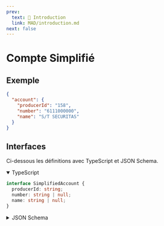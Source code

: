 ```yaml
---
prev:
  text: 💃 Introduction
  link: MAD/introduction.md
next: false
---
```


<span id="readme-top"></span>

# Compte Simplifié

## Exemple

```json
{
  "account": {
    "producerId": "158",
    "number": "6111000000",
    "name": "S/T SECURITAS"
  }
}
```

## Interfaces
Ci-dessous les définitions avec TypeScript et JSON Schema.

<details class="details custom-block" open>
<summary>TypeScript</summary>

```ts
interface SimplifiedAccount {
  producerId: string;
  number: string | null;
  name: string | null;
}
```
</details>

<details class="details custom-block">
<summary>JSON Schema</summary>

```json
{
  "$schema": "http://json-schema.org/draft-07/schema#",
  "type": "object",
  "additionalProperties": false,
  "properties": {
    "producerId": {
      "type": "string",
      "nullable": true
    },
    "number": {
      "type": "string",
      "nullable": true
    },
    "name": {
      "type": "string",
      "nullable": true
    }
  },
  "nullable": true
}
```
</details>
